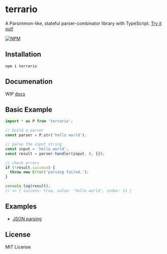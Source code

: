 # terrario
A Parsimmon-like, stateful parser-combinator library with TypeScript.
[Try it out!](https://npm.runkit.com/terrario)

[![NPM](https://nodei.co/npm/terrario.png?downloads=true&downloadRank=true&stars=true)](https://www.npmjs.com/package/terrario)

## Installation
```
npm i terrario
```

## Documenation
WIP
[docs](https://github.com/marihachi/terrario/tree/develop/docs/index.md)

## Basic Example
```ts
import * as P from 'terrario';

// build a parser
const parser = P.str('hello world');

// parse the input string
const input = 'hello world';
const result = parser.handler(input, 0, {});

// check errors
if (!result.success) {
  throw new Error('parsing failed.');
}

console.log(result);
// => { success: true, value: 'hello world', index: 11 }
```

## Examples
- [JSON parsing](https://github.com/marihachi/terrario/tree/develop/examples/json)

## License
MIT License
